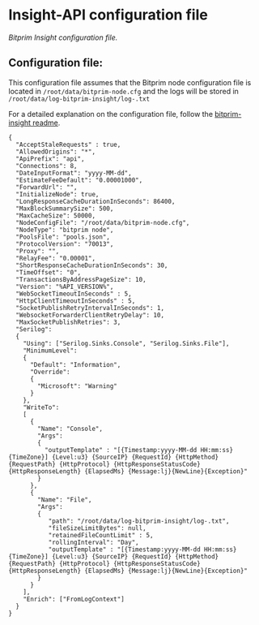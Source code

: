 # Insight-API configuration file
*Bitprim Insight configuration file.*

## Configuration file:

This configuration file assumes that the Bitprim node configuration file is located in `/root/data/bitprim-node.cfg` and the logs will be stored in `/root/data/log-bitprim-insight/log-.txt`

For a detailed explanation on the configuration file, follow the [bitprim-insight readme](https://github.com/bitprim/bitprim-insight).

```
{
  "AcceptStaleRequests" : true,
  "AllowedOrigins": "*",
  "ApiPrefix": "api",
  "Connections": 8,
  "DateInputFormat": "yyyy-MM-dd",
  "EstimateFeeDefault": "0.00001000",
  "ForwardUrl": "",
  "InitializeNode": true,
  "LongResponseCacheDurationInSeconds": 86400,
  "MaxBlockSummarySize": 500,
  "MaxCacheSize": 50000,
  "NodeConfigFile": "/root/data/bitprim-node.cfg",
  "NodeType": "bitprim node",
  "PoolsFile": "pools.json",
  "ProtocolVersion": "70013",
  "Proxy": "",
  "RelayFee": "0.00001",
  "ShortResponseCacheDurationInSeconds": 30,
  "TimeOffset": "0",
  "TransactionsByAddressPageSize": 10,
  "Version": "%API_VERSION%",
  "WebSocketTimeoutInSeconds" : 5,
  "HttpClientTimeoutInSeconds" : 5,
  "SocketPublishRetryIntervalInSeconds": 1,
  "WebsocketForwarderClientRetryDelay": 10,
  "MaxSocketPublishRetries": 3,
  "Serilog":
  {
    "Using": ["Serilog.Sinks.Console", "Serilog.Sinks.File"],
    "MinimumLevel":
    {
      "Default": "Information",
      "Override":
      {
        "Microsoft": "Warning"
      }
    },
    "WriteTo":
    [
      {
        "Name": "Console",
        "Args":
        {
          "outputTemplate" : "[{Timestamp:yyyy-MM-dd HH:mm:ss} {TimeZone}] {Level:u3} {SourceIP} {RequestId} {HttpMethod} {RequestPath} {HttpProtocol} {HttpResponseStatusCode} {HttpResponseLength} {ElapsedMs} {Message:lj}{NewLine}{Exception}"
        }
      },
      {
        "Name": "File",
        "Args":
        {
           "path": "/root/data/log-bitprim-insight/log-.txt",
           "fileSizeLimitBytes": null,
           "retainedFileCountLimit" : 5, 
           "rollingInterval": "Day",
           "outputTemplate" : "[{Timestamp:yyyy-MM-dd HH:mm:ss} {TimeZone}] {Level:u3} {SourceIP} {RequestId} {HttpMethod} {RequestPath} {HttpProtocol} {HttpResponseStatusCode} {HttpResponseLength} {ElapsedMs} {Message:lj}{NewLine}{Exception}"
        }
      }
    ],
    "Enrich": ["FromLogContext"]
  }
}
```